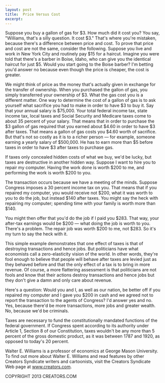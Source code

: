 ```yaml
---
layout: post
title:  Price Versus Cost
excerpt:
---
```


Suppose you buy a gallon of gas for $3. How much did it cost you? You say, "Williams, that's a silly question. It cost $3." That's where you're mistaken, because there's a difference between price and cost. To prove that price and cost are not the same, consider the following. Suppose you live and work in New York City and routinely pay $15 for a haircut. Imagine you were told that there's a barber in Boise, Idaho, who can give you the identical haircut for just $5. Would you start going to the Boise barber? I'm betting you'd answer no because even though the price is cheaper, the cost is greater.

We might think of price as the money that's actually given in exchange for the transfer of ownership. When you purchased the gallon of gas, you simply transferred your ownership of $3. What the gas cost you is a different matter. One way to determine the cost of a gallon of gas is to ask yourself what sacrifice you had to make in order to have $3 to buy it. Say that your annual salary is $75,000. Your total federal income tax, state income tax, local taxes and Social Security and Medicare taxes come to about 35 percent of your salary. That means that in order to purchase the $3 gallon of gas required that you earned about $4.60 in order to have $3 after taxes. That means a gallon of gas costs you $4.60 worth of sacrifice. But that's not so costly as it is to a richer person — for example, someone earning a yearly salary of $500,000. He has to earn more than $5 before taxes in order to have $3 after taxes to purchase gas.

If taxes only concealed hidden costs of what we buy, we'd be lucky, but taxes are destructive in another hidden way. Suppose I want to hire you to repair my computer. Having the work done is worth $200 to me, and performing the work is worth $200 to you.

 The transaction occurs because we have a meeting of the minds. Suppose Congress imposes a 30 percent income tax on you. That means that if you repaired my computer, you would receive not $200, what it was worth to you to do the job, but instead $140 after taxes. You might say the heck with repairing my computer; spending time with your family is worth more than $140.

You might then offer that you'd do the job if I paid you $283. That way, your after-tax earnings would be $200 — what doing the job is worth to you. There's a problem. The repair job was worth $200 to me, not $283. So it's my turn to say the heck with it.

This simple example demonstrates that one effect of taxes is that of destroying transactions and hence jobs. But politicians have what economists call a zero-elasticity vision of the world. In other words, they're fool enough to believe that people will behave after taxes are levied just as they behaved before and that the only effect of a tax is to bring in more revenue. Of course, a more flattering assessment is that politicians are not fools and know that their actions destroy transactions and hence jobs but they don't give a damn and only care about revenue.

Here's a question: Would you and I, as well as our nation, be better off if you repaired my computer and I gave you $200 in cash and we agreed not to report the transaction to the agents of Congress? I'd answer yes and no. Yes, because there'd be more transactions, more jobs and greater wealth. No, because we'd be criminals.

Taxes are necessary to fund the constitutionally mandated functions of the federal government. If Congress spent according to its authority under Article 1, Section 8 of our Constitution, taxes wouldn't be any more than 5 percent of the gross domestic product, as it was between 1787 and 1920, as opposed to today's 20 percent.

Walter E. Williams is a professor of economics at George Mason University. To find out more about Walter E. Williams and read features by other Creators Syndicate writers and cartoonists, visit the Creators Syndicate Web page at www.creators.com.

COPYRIGHT 2013 CREATORS.COM

